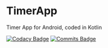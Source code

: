 # TimerApp
Timer App for Android, coded in Kotlin

[![Codacy Badge](https://app.codacy.com/project/badge/Grade/f71236a46c974744a7426561be5ce78c)](https://www.codacy.com/gh/FirephoenixX02/Online-Calculator/dashboard?utm_source=github.com&amp;utm_medium=referral&amp;utm_content=FirephoenixX02/Online-Calculator&amp;utm_campaign=Badge_Grade)
[![Commits Badge](https://badges.pufler.dev/commits/monthly/puf17640)](https://badges.pufler.dev)
